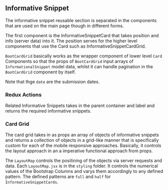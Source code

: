 ## Informative Snippet

The informative snippet
reusable section is separated
in the components that are used
on the main page though in 
different forms.

The first component is the 
InformativeSnippetCard that takes
position and info (server data)
into it. The position serves for
the higher level components that 
use the Card such as 
InformativeSnippetCardGrid.

`BootCardGrid` basically works as the
wrapper component of lower level
`Card` Components so that the 
props of `BootCardGrid` input arrays 
of `InformationalSnippet` 
model data, whilst it can handle
pagination in the `BootCardGrid`
component by itself. 


Note that thge `date` are the
submission dates.


### Redux Actions
Related Informative Snippets takes
in the parent container and label
and returns the required informative
snippets.

### Card Grid
The card grid takes in as props an array
of objects of informative snippets and
returns a collection of objects in a 
grid-like manner that is specifically
custom for each of the mobile responsive
approaches. Basically, it
controls the layout approach in an a 
imperative functional approach from 
props. 

The `LayoutMap` controls the positining
of the objects via server requests and 
data. Each `LayoutMap.jsx` is in the `styling`
folder. It controls the numerical values of the 
Bootstrap Columns and varys them accordingly to
any defined pattern. The defined patterns are 
`full` and `half` for `InformativeSnippetCards`.
